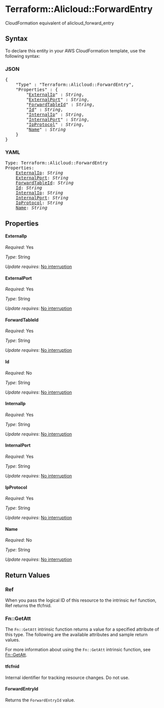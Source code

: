 # Terraform::Alicloud::ForwardEntry

CloudFormation equivalent of alicloud_forward_entry

## Syntax

To declare this entity in your AWS CloudFormation template, use the following syntax:

### JSON

<pre>
{
    "Type" : "Terraform::Alicloud::ForwardEntry",
    "Properties" : {
        "<a href="#externalip" title="ExternalIp">ExternalIp</a>" : <i>String</i>,
        "<a href="#externalport" title="ExternalPort">ExternalPort</a>" : <i>String</i>,
        "<a href="#forwardtableid" title="ForwardTableId">ForwardTableId</a>" : <i>String</i>,
        "<a href="#id" title="Id">Id</a>" : <i>String</i>,
        "<a href="#internalip" title="InternalIp">InternalIp</a>" : <i>String</i>,
        "<a href="#internalport" title="InternalPort">InternalPort</a>" : <i>String</i>,
        "<a href="#ipprotocol" title="IpProtocol">IpProtocol</a>" : <i>String</i>,
        "<a href="#name" title="Name">Name</a>" : <i>String</i>
    }
}
</pre>

### YAML

<pre>
Type: Terraform::Alicloud::ForwardEntry
Properties:
    <a href="#externalip" title="ExternalIp">ExternalIp</a>: <i>String</i>
    <a href="#externalport" title="ExternalPort">ExternalPort</a>: <i>String</i>
    <a href="#forwardtableid" title="ForwardTableId">ForwardTableId</a>: <i>String</i>
    <a href="#id" title="Id">Id</a>: <i>String</i>
    <a href="#internalip" title="InternalIp">InternalIp</a>: <i>String</i>
    <a href="#internalport" title="InternalPort">InternalPort</a>: <i>String</i>
    <a href="#ipprotocol" title="IpProtocol">IpProtocol</a>: <i>String</i>
    <a href="#name" title="Name">Name</a>: <i>String</i>
</pre>

## Properties

#### ExternalIp

_Required_: Yes

_Type_: String

_Update requires_: [No interruption](https://docs.aws.amazon.com/AWSCloudFormation/latest/UserGuide/using-cfn-updating-stacks-update-behaviors.html#update-no-interrupt)

#### ExternalPort

_Required_: Yes

_Type_: String

_Update requires_: [No interruption](https://docs.aws.amazon.com/AWSCloudFormation/latest/UserGuide/using-cfn-updating-stacks-update-behaviors.html#update-no-interrupt)

#### ForwardTableId

_Required_: Yes

_Type_: String

_Update requires_: [No interruption](https://docs.aws.amazon.com/AWSCloudFormation/latest/UserGuide/using-cfn-updating-stacks-update-behaviors.html#update-no-interrupt)

#### Id

_Required_: No

_Type_: String

_Update requires_: [No interruption](https://docs.aws.amazon.com/AWSCloudFormation/latest/UserGuide/using-cfn-updating-stacks-update-behaviors.html#update-no-interrupt)

#### InternalIp

_Required_: Yes

_Type_: String

_Update requires_: [No interruption](https://docs.aws.amazon.com/AWSCloudFormation/latest/UserGuide/using-cfn-updating-stacks-update-behaviors.html#update-no-interrupt)

#### InternalPort

_Required_: Yes

_Type_: String

_Update requires_: [No interruption](https://docs.aws.amazon.com/AWSCloudFormation/latest/UserGuide/using-cfn-updating-stacks-update-behaviors.html#update-no-interrupt)

#### IpProtocol

_Required_: Yes

_Type_: String

_Update requires_: [No interruption](https://docs.aws.amazon.com/AWSCloudFormation/latest/UserGuide/using-cfn-updating-stacks-update-behaviors.html#update-no-interrupt)

#### Name

_Required_: No

_Type_: String

_Update requires_: [No interruption](https://docs.aws.amazon.com/AWSCloudFormation/latest/UserGuide/using-cfn-updating-stacks-update-behaviors.html#update-no-interrupt)

## Return Values

### Ref

When you pass the logical ID of this resource to the intrinsic `Ref` function, Ref returns the tfcfnid.

### Fn::GetAtt

The `Fn::GetAtt` intrinsic function returns a value for a specified attribute of this type. The following are the available attributes and sample return values.

For more information about using the `Fn::GetAtt` intrinsic function, see [Fn::GetAtt](https://docs.aws.amazon.com/AWSCloudFormation/latest/UserGuide/intrinsic-function-reference-getatt.html).

#### tfcfnid

Internal identifier for tracking resource changes. Do not use.

#### ForwardEntryId

Returns the <code>ForwardEntryId</code> value.

